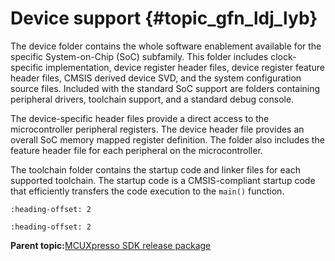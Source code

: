 # Device support {#topic_gfn_ldj_lyb}

The device folder contains the whole software enablement available for the specific System-on-Chip \(SoC\) subfamily. This folder includes clock-specific implementation, device register header files, device register feature header files, CMSIS derived device SVD, and the system configuration source files. Included with the standard SoC support are folders containing peripheral drivers, toolchain support, and a standard debug console.

The device-specific header files provide a direct access to the microcontroller peripheral registers. The device header file provides an overall SoC memory mapped register definition. The folder also includes the feature header file for each peripheral on the microcontroller.

The toolchain folder contains the startup code and linker files for each supported toolchain. The startup code is a CMSIS-compliant startup code that efficiently transfers the code execution to the `main()` function.


```{include} ../topics/board_support.md
:heading-offset: 2
```

```{include} ../topics/demo_applications_and_other_examples.md
:heading-offset: 2
```

**Parent topic:**[MCUXpresso SDK release package](../topics/mcuxpresso_sdk_release_package.md)

